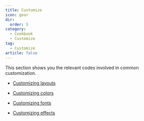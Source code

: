 ```yaml
---
title: Customize
icon: gear
dir:
  order: 5
category:
  - Cookbook
  - Customize
tag:
  - Customize
article: false
---
```


This section shows you the relevant codes involved in common customization.

- [Customizing layouts](./layout.md)

- [Customizing colors](./color.md)

- [Customizing fonts](./font.md)

- [Customizing effects](./effect.md)
